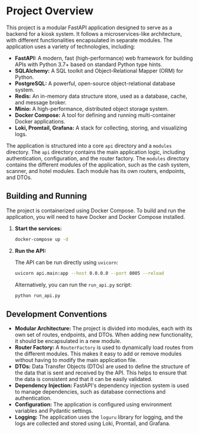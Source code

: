 # Project Overview

This project is a modular FastAPI application designed to serve as a backend for a kiosk system. It follows a microservices-like architecture, with different functionalities encapsulated in separate modules. The application uses a variety of technologies, including:

*   **FastAPI:** A modern, fast (high-performance) web framework for building APIs with Python 3.7+ based on standard Python type hints.
*   **SQLAlchemy:** A SQL toolkit and Object-Relational Mapper (ORM) for Python.
*   **PostgreSQL:** A powerful, open-source object-relational database system.
*   **Redis:** An in-memory data structure store, used as a database, cache, and message broker.
*   **Minio:** A high-performance, distributed object storage system.
*   **Docker Compose:** A tool for defining and running multi-container Docker applications.
*   **Loki, Promtail, Grafana:** A stack for collecting, storing, and visualizing logs.

The application is structured into a core `api` directory and a `modules` directory. The `api` directory contains the main application logic, including authentication, configuration, and the router factory. The `modules` directory contains the different modules of the application, such as the cash system, scanner, and hotel modules. Each module has its own routers, endpoints, and DTOs.

## Building and Running

The project is containerized using Docker Compose. To build and run the application, you will need to have Docker and Docker Compose installed.

1.  **Start the services:**

    ```bash
    docker-compose up -d
    ```

2.  **Run the API:**

    The API can be run directly using `uvicorn`:

    ```bash
    uvicorn api.main:app --host 0.0.0.0 --port 8005 --reload
    ```

    Alternatively, you can run the `run_api.py` script:

    ```bash
    python run_api.py
    ```

## Development Conventions

*   **Modular Architecture:** The project is divided into modules, each with its own set of routes, endpoints, and DTOs. When adding new functionality, it should be encapsulated in a new module.
*   **Router Factory:** A `RouterFactory` is used to dynamically load routes from the different modules. This makes it easy to add or remove modules without having to modify the main application file.
*   **DTOs:** Data Transfer Objects (DTOs) are used to define the structure of the data that is sent and received by the API. This helps to ensure that the data is consistent and that it can be easily validated.
*   **Dependency Injection:** FastAPI's dependency injection system is used to manage dependencies, such as database connections and authentication.
*   **Configuration:** The application is configured using environment variables and Pydantic settings.
*   **Logging:** The application uses the `loguru` library for logging, and the logs are collected and stored using Loki, Promtail, and Grafana.
